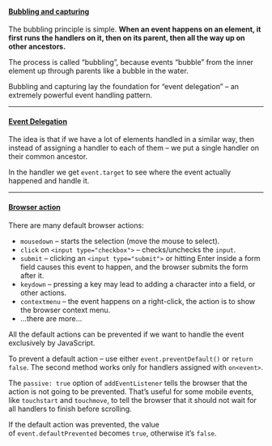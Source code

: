 
#### [Bubbling and capturing](https://javascript.info/bubbling-and-capturing)

The bubbling principle is simple.
**When an event happens on an element, it first runs the handlers on it, then on its parent, then all the way up on other ancestors.**

The process is called “bubbling”, because events “bubble” from the inner element up through parents like a bubble in the water.

Bubbling and capturing lay the foundation for “event delegation” – an extremely powerful event handling pattern.

________

#### [Event Delegation](https://javascript.info/event-delegation)

The idea is that if we have a lot of elements handled in a similar way, then instead of assigning a handler to each of them – we put a single handler on their common ancestor.

In the handler we get `event.target` to see where the event actually happened and handle it.

___________

#### [Browser action](https://javascript.info/default-browser-action)

There are many default browser actions:
- `mousedown` – starts the selection (move the mouse to select).
- `click` on `<input type="checkbox">` – checks/unchecks the `input`.
- `submit` – clicking an `<input type="submit">` or hitting Enter inside a form field causes this event to happen, and the browser submits the form after it.
- `keydown` – pressing a key may lead to adding a character into a field, or other actions.
- `contextmenu` – the event happens on a right-click, the action is to show the browser context menu.
- …there are more…

All the default actions can be prevented if we want to handle the event exclusively by JavaScript.

To prevent a default action – use either `event.preventDefault()` or `return false`. The second method works only for handlers assigned with `on<event>`.

The `passive: true` option of `addEventListener` tells the browser that the action is not going to be prevented. That’s useful for some mobile events, like `touchstart` and `touchmove`, to tell the browser that it should not wait for all handlers to finish before scrolling.

If the default action was prevented, the value of `event.defaultPrevented` becomes `true`, otherwise it’s `false`.